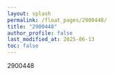```yaml
---
layout: splash
permalink: /float_pages/2900448/
title: "2900448"
author_profile: false
last_modified_at: 2025-06-13
toc: false
---
```

 
2900448
